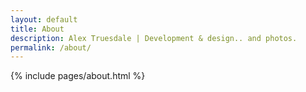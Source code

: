 ```yaml
---
layout: default
title: About
description: Alex Truesdale | Development & design.. and photos.
permalink: /about/
---
```

{% include pages/about.html %}
